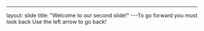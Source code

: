 ---
layout: slide
title: "Welcome to our second slide!"
---To go forward you must  look back
Use the left arrow to go back!
